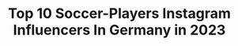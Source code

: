 ---
title: Top 10 Soccer-Players Instagram Influencers In Germany in 2023
description: >-
  Find top soccer-players Instagram influencers in Germany in 2023. Most popular hashtags: #football #soccer #bundesliga.
platform: Instagram
hits: 22
text_top: Analyze the top-rated Instagram influencers on inBeat.
text_bottom: inBeat has 22 Instagram influencers like this in Germany for you to work with.
profiles:
  - username: "marvinmehlem6"
    fullname: >-
      Marvin Mehlem
    bio: >-
      Soccer player for SV Darmstadt 98 🔵⚪️
    location: "Germany"
    followers: 8984
    engagement: 1276
    commentsToLikes: 0.010970
    id: ckap30e2y13ld0i7825zdlz7k
    verified: true
    hashtags: "#ngu, #ago"
  - username: "tayganegehankaplan64"
    fullname: >-
      Taygan Kaplan T E K 64
    bio: >-
      Name: @tayganegehankaplan64 👦🏻 Profession: Youth Soccer Player DSC99 ⚽️ official account 🥅 #tek64 Tiger 🐅🧿 #düsseldorf #ratingen #uerdingen #uşak
    location: "Germany"
    followers: 2416
    engagement: 636
    commentsToLikes: 0.041294
    id: ck9wej65nkias0j783qlt3lwc
    verified: false
    hashtags: "#sport, #laliga, #du, #milano"
  - username: "jan_mauersberger"
    fullname: >-
      Jan Mauersberger
    bio: >-
      💥 marketing at @tsv1860 🎙 commentator #löwenradio & host #löwenpodcast ⚽️ former pro soccer player 📚 media & communication 🏡 based in #munich
    location: "Germany"
    followers: 9134
    engagement: 618
    commentsToLikes: 0.012298
    id: ck0ty3su6li7o0i19txgvyxd0
    verified: false
    hashtags: "#fun, #monacomauer, #radio, #webradio"
  - username: "laurafreigang"
    fullname: >-
      Laura Freigang
    bio: >-
      pro soccer player for @1.ffcfrankfurt eat yo veggies
    location: "Germany"
    followers: 8337
    engagement: 1340
    commentsToLikes: 0.017259
    id: ck5pwq7e6o1oa0i11osgonk7i
    verified: true
    hashtags: "#sundays, #score, #underdog, #trainingslager"
  - username: "felixcasa"
    fullname: >-
      Felix
    bio: >-
      freekickerz member @teamfk tiktok: felixcasa 450k + soccerplayer | sportsman | content creator brand ambassador @soschmeckterfolg ——————————————
    location: "Germany"
    followers: 30331
    engagement: 1656
    commentsToLikes: 0.025698
    id: ck5hnb6xtnhrw0i11q0pgjsbk
    verified: true
    hashtags: "#funny, #soccer, #werbung, #football"
  - username: "thisismiri__"
    fullname: >-
      Miri ⚡️🏋🏽‍♀️⚽️🏃‍♀️
    bio: >-
      Personaltraining & Groupfitness Soccerplayer & Athletictrainer ⚽️ Bootcamps in Frankfurt 📍 Sportscience 👩‍🎓 @myproteinde [-32% mit Mirimyp] ⬇️
    location: "Germany"
    followers: 126238
    engagement: 208
    commentsToLikes: 0.030875
    id: ckaoycj9rgxsv0i788b0va8ev
    verified: false
    hashtags: "#fitfamgermany, #girlswholift, #prettylittleiiinspo, #gym"
  - username: "_fotoni"
    fullname: >-
      Toni Rohmann
    bio: >-
      📍 Rostock - Berlin 📸 @toni_rohmann 📸 @hansarostock 🗞 Zum Artikel.⤵️
    location: "Germany"
    followers: 9703
    engagement: 1184
    commentsToLikes: 0.005918
    id: ck0vxb4yuy1ja0i19kf2080gm
    verified: false
    hashtags: "#mv, #ostsee, #fussball, #fch"
  - username: "samirasamii_official_page"
    fullname: >-
      Dr. Samira Samii - دكتر سميعى
    bio: >-
      Dr. MBA-Sportmanagement Ambassador @p_mertesacker Foundation Woman of the year 2012/2014/2017 Fashion Icon 2017,2018,2019 Charity Lady All Posts ©️
    location: "Germany"
    followers: 1086791
    engagement: 190
    commentsToLikes: 0.000000
    id: ck5zymm7za57j0i14oqec5xej
    verified: true
    hashtags: "#soccerworld, #beauty, #samirasamii, #soccerlife"
  - username: "frey_michi"
    fullname: >-
      MICHI FREY
    bio: >-
      Management: @soccer.mondial Football player for @fenerbahce
    location: "Germany"
    followers: 290075
    engagement: 293
    commentsToLikes: 0.022797
    id: ck0ubx6xffgmn0i19dpsmfzm0
    verified: true
    hashtags: "#derclublebt, #immerweiternachvorn, #fcn"
  - username: "moanesdabbur"
    fullname: >-
      Moanes Dabbur
    bio: >-
      Professional football player of @tsghoffenheim ⚽️ Management: @soccer.mondial 💼 & @nim.group 💼 #Familyfirst ثقة في الله نجاح☝🏻
    location: "Germany"
    followers: 124269
    engagement: 785
    commentsToLikes: 0.010214
    id: ck5hm7m1elglz0i11yuvuxc3c
    verified: true
    hashtags: "#blackouttuesday, #1stanniversary, #22, #20"
---